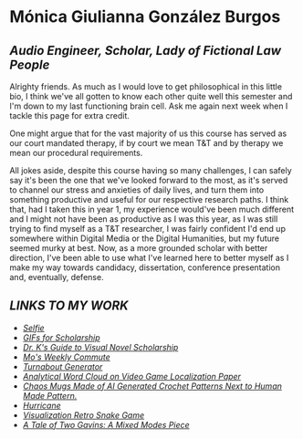 # Mónica Giulianna González Burgos

## <i>Audio Engineer, Scholar, Lady of Fictional Law People</i>

Alrighty friends. As much as I would love to get philosophical in this little bio, I think we've all gotten to know each other quite well this semester and I'm down to my last functioning brain cell. Ask me again next week when I tackle this page for extra credit.

One might argue that for the vast majority of us this course has served as our court mandated therapy, if by court we mean T&T and by therapy we mean our procedural requirements. 

All jokes aside, despite this course having so many challenges, I can safely say it's been the one that we've looked forward to the most, as it's served to channel our stress and anxieties of daily lives, and turn them into something productive and useful for our respective research paths. I think that, had I taken this in year 1, my experience would've been much different and I might not have been as productive as I was this year, as I was still trying to find myself as a T&T researcher, I was fairly confident I'd end up somewhere within Digital Media or the Digital Humanities, but my future seemed murky at best. Now, as a more grounded scholar with better direction, I've been able to use what I've learned here to better myself as I make my way towards candidacy, dissertation, conference presentation and, eventually, defense.


## <I>LINKS TO MY WORK<I>

- [Selfie](selfie.jpeg)
- [GIFs for Scholarship](https://media.giphy.com/media/v1.Y2lkPTc5MGI3NjExNnlsNzkyeGszdzh6OXZpeG82eWVqcjg1MzFreHlubWJuZTl3MnpxbCZlcD12MV9pbnRlcm5hbF9naWZfYnlfaWQmY3Q9Zw/hsBqoowJiKWRPsXQaF/giphy.gif)
- [Dr. K's Guide to Visual Novel Scholarship](DrKTwine.html)
- [Mo's Weekly Commute](https://earth.google.com/earth/d/16In1Uq2DPw39IeRcwrNybe2RAg2c2Thu?usp=sharing)
- [Turnabout Generator](turnaboutgenerator.html)
- [Analytical Word Cloud on Video Game Localization Paper](pellicerwordcloud.png)
- [Chaos Mugs Made of AI Generated Crochet Patterns Next to Human Made Pattern.](chaosmugfamily.jpg)
- [Hurricane](Hurricane.html)
- [Visualization Retro Snake Game](snakegame.html)
- [A Tale of Two Gavins: A Mixed Modes Piece](SuperGavinBros%20FanFicFlipBook.html)